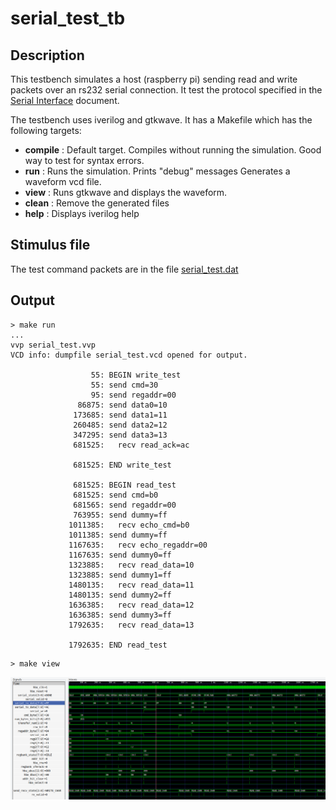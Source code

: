 # serial_test_tb

## Description

This testbench simulates a host (raspberry pi)
sending read and write packets over an rs232
serial connection.  It test the protocol
specified in the 
[Serial Interface](https://github.com/hbrc-fpga-class/peripherals/blob/master/doc/serial_interface.md)
document.

The testbench uses iverilog and gtkwave.  It has a Makefile which
has the following targets:

* __compile__ : Default target. Compiles without running the simulation.  Good way to
  test for syntax errors.
* __run__ : Runs the simulation. Prints "debug" messages
  Generates a waveform vcd file.
* __view__ : Runs gtkwave and displays the waveform.
* __clean__ : Remove the generated files
* __help__ : Displays iverilog help

## Stimulus file

The test command packets are in the file
[serial_test.dat](https://github.com/hbrc-fpga-class/peripherals/blob/master/projects/serial_test/serial_test_tb/serial_test.dat)

## Output

```
> make run
...
vvp serial_test.vvp
VCD info: dumpfile serial_test.vcd opened for output.

                  55: BEGIN write_test
                  55: send cmd=30
                  95: send regaddr=00
               86875: send data0=10
              173685: send data1=11
              260485: send data2=12
              347295: send data3=13
              681525:   recv read_ack=ac

              681525: END write_test

              681525: BEGIN read_test
              681525: send cmd=b0
              681565: send regaddr=00
              763955: send dummy=ff
             1011385:   recv echo_cmd=b0
             1011385: send dummy=ff
             1167635:   recv echo_regaddr=00
             1167635: send dummy0=ff
             1323885:   recv read_data=10
             1323885: send dummy1=ff
             1480135:   recv read_data=11
             1480135: send dummy2=ff
             1636385:   recv read_data=12
             1636385: send dummy3=ff
             1792635:   recv read_data=13

             1792635: END read_test
```


```
> make view
```

![serial_test_tb waveform](images/serial_test_tb.png)


